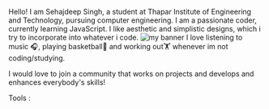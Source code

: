 Hello! I am Sehajdeep Singh, a student at Thapar Institute of Engineering and Technology, pursuing computer engineering.
I am a passionate coder, currently learning JavaScript. I like aesthetic and simplistic designs, which i try to incorporate into whatever i code.
<img src="https://github.com/GH3DORA/GH3DORA/assets/147273921/8e016da1-b4e3-4c13-b698-f51f98dacdcc" alt="my banner">
I love listening to music 🎧, playing basketball🏀 and working out🏋 whenever im not coding/studying.

I would love to join a community that works on projects and develops and enhances everybody's skills!

Tools :


<!--
**GH3DORA/GH3DORA** is a ✨ _special_ ✨ repository because its `README.md` (this file) appears on your GitHub profile.

Here are some ideas to get you started:

- 🔭 I’m currently working on ...
- 🌱 I’m currently learning ...
- 👯 I’m looking to collaborate on ...
- 🤔 I’m looking for help with ...
- 💬 Ask me about ...
- 📫 How to reach me: ...
- 😄 Pronouns: ...
- ⚡ Fun fact: ...
-->
